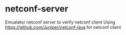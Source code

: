 # netconf-server
Emualator netconf server to verify netconf client
Using https://github.com/Juniper/netconf-java for netconf client
